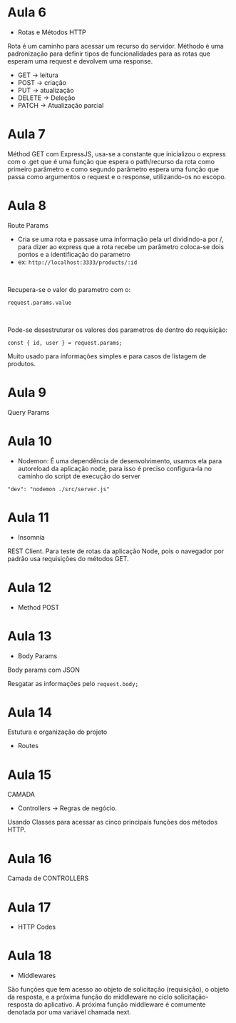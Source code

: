 # Aula 6
- Rotas e Métodos HTTP

Rota é um caminho para acessar um recurso do servidor.
Méthodo é uma padronização para definir tipos de funcionalidades para as rotas que esperam uma request e devolvem uma response.

- GET -> leitura
- POST -> criação
- PUT -> atualização
- DELETE -> Deleção
- PATCH -> Atualização parcial

# Aula 7
Méthod GET com ExpressJS, usa-se a constante que inicializou o express com o .get que é uma função que espera o path/recurso da rota como primeiro parâmetro e como segundo parâmetro espera uma função que passa como argumentos o request e o response, utilizando-os no escopo.

# Aula 8
Route Params
- Cria se uma rota e passase uma informação pela url dividindo-a por /, para dizer ao express que a rota recebe um parâmetro coloca-se dois pontos e a identificação do parametro
- ex: `http://localhost:3333/products/:id`

<br/>

Recupera-se o valor do parametro com o: 

`request.params.value`

<br/>

Pode-se desestruturar os valores dos parametros de dentro do requisição:

`const { id, user } = request.params;`

Muito usado para informações simples e para casos de listagem de produtos.

# Aula 9
Query Params


# Aula 10
- Nodemon: É uma dependência de desenvolvimento, usamos ela para autoreload da aplicação node, para isso é preciso configura-la no caminho do script de execução do server

`"dev": "nodemon ./src/server.js"`

# Aula 11
- Insomnia

REST Client.
Para teste de rotas da aplicação Node, pois o navegador por padrão usa requisições do métodos GET.

# Aula 12
- Method POST

# Aula 13
- Body Params

Body params com JSON

Resgatar as informações pelo `request.body;`

# Aula 14
Estutura e organização do projeto
- Routes

# Aula 15
CAMADA
- Controllers -> Regras de negócio.

Usando Classes para acessar as cinco principais funções dos métodos HTTP.

# Aula 16
Camada de CONTROLLERS

# Aula 17
- HTTP Codes

# Aula 18
- Middlewares

São funções que tem acesso ao objeto de solicitação (requisição), o objeto da resposta, e a próxima função do middleware no ciclo solicitação-resposta do aplicativo.
A próxima função middleware é comumente denotada por uma variável chamada next.